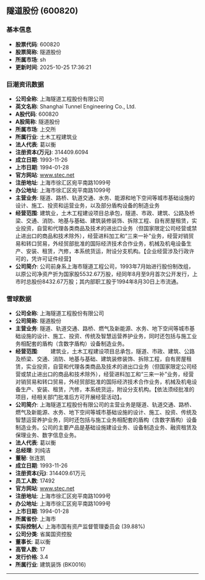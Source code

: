 ## 隧道股份 (600820)

### 基本信息

- **股票代码**: 600820
- **股票简称**: 隧道股份
- **所属市场**: sh
- **更新时间**: 2025-10-25 17:36:21

### 巨潮资讯数据

- **公司全称**: 上海隧道工程股份有限公司
- **英文名称**: Shanghai Tunnel Engineering Co., Ltd.
- **A股代码**: 600820
- **A股简称**: 隧道股份
- **所属市场**: 上交所
- **所属行业**: 土木工程建筑业
- **法人代表**: 葛以衡
- **注册资本(万元)**: 314409.6094
- **成立日期**: 1993-11-26
- **上市日期**: 1994-01-28
- **官方网站**: www.stec.net
- **注册地址**: 上海市徐汇区宛平南路1099号
- **办公地址**: 上海市徐汇区宛平南路1099号
- **主营业务**: 隧道、路桥、轨道交通、水务、能源和地下空间等城市基础设施的设计、施工、投资和运营业务，以及部分盾构设备的制造业务
- **经营范围**: 建筑业，土木工程建设项目总承包，隧道、市政、建筑、公路及桥梁、交通、消防、地基与基础、建筑装修装饰、拆除工程、自有房屋租赁，实业投资，自营和代理各类商品及技术的进出口业务（但国家限定公司经营或禁止进出口的商品和技术除外），经营进料加工和“三来一补”业务，经营对销贸易和转口贸易，外经贸部批准的国际经济技术合作业务，机械及机电设备生产、安装、租赁，汽修，本系统货运，附设分支机构。【企业经营涉及行政许可的，凭许可证件经营】
- **公司简介**: 公司前身系上海市隧道工程公司，1993年7月始进行股份制改组，以原公司净资产折为国家股5532.67万股，经同年8月至9月首次公开发行，上市时总股份8432.67万股；其内部职工股于1994年8月30日上市流通。

### 雪球数据

- **公司全称**: 上海隧道工程股份有限公司
- **公司简称**: 隧道股份
- **主营业务**: 隧道、轨道交通、路桥、燃气及新能源、水务、地下空间等城市基础设施的设计、施工、投资、传统及智慧运营养护业务，同时还包括与施工业务相配套的盾构（含数字盾构）设备制造业务。
- **经营范围**: 　　建筑业，土木工程建设项目总承包，隧道、市政、建筑、公路及桥梁、交通、消防、地基与基础、建筑装修装饰、拆除工程，自有房屋租赁，实业投资，自营和代理各类商品及技术的进出口业务（但国家限定公司经营或禁止进出口的商品和技术除外），经营进料加工和“三来一补”业务，经营对销贸易和转口贸易，外经贸部批准的国际经济技术合作业务，机械及机电设备生产、安装、租赁，汽修，本系统货运，附设分支机构。【依法须经批准的项目，经相关部门批准后方可开展经营活动】。
- **公司简介**: 上海隧道工程股份有限公司的主营业务是隧道、轨道交通、路桥、燃气及新能源、水务、地下空间等城市基础设施的设计、施工、投资、传统及智慧运营养护业务，同时还包括与施工业务相配套的盾构（含数字盾构）设备制造业务。公司的主要产品是基础设施建设业务、设备制造业务、融资租赁及保理业务、数字信息业务。
- **法人代表**: 葛以衡
- **总经理**: 刘纯洁
- **董秘**: 张连凯
- **成立日期**: 1993-11-26
- **注册资本(元)**: 314409.61万元
- **员工人数**: 17492
- **官方网站**: www.stec.net
- **注册地址**: 上海市徐汇区宛平南路1099号
- **办公地址**: 上海市徐汇区宛平南路1099号
- **上市日期**: 1994-01-28
- **所属省份**: 上海市
- **实际控制人**: 上海市国有资产监督管理委员会 (39.88%)
- **公司分类**: 省属国资控股
- **董事长**: 葛以衡
- **高管人数**: 17
- **发行价格**: 3.4
- **所属行业**: 建筑装饰 (BK0016)

---